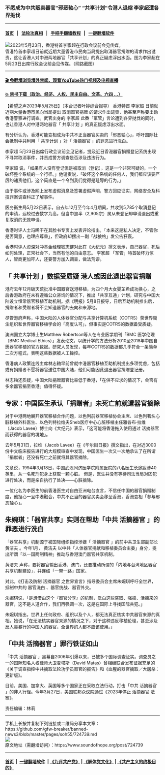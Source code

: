 ### 不愿成为中共贩卖器官“邪恶轴心” “共享计划”令港人退缩 李家超遭各界挞伐
------------------------

#### [首页](https://github.com/gfw-breaker/banned-news3/blob/master/README.md) &nbsp;&nbsp;|&nbsp;&nbsp; [法轮功真相](https://github.com/begood0513/basic/blob/master/README.md)  &nbsp;&nbsp;|&nbsp;&nbsp; [手把手翻墙教程](https://github.com/gfw-breaker/guides/wiki)  &nbsp;&nbsp;|&nbsp;&nbsp; [一键翻墙软件](https://github.com/gfw-breaker/nogfw/blob/master/README.md)  



<div><img alt="2023年5月23日，香港特首李家超在行政会议前会见传媒。" src="https://img.soundofhope.org/2023-05/1685016865580.jpeg"/>
<br/><figcaption class="caption">
 香港特首李家超日前就近期大量香港市民向当局提出取消器官捐赠的请求作出谴责，这让香港人对中港两地器官「共享计划」的真正疑虑浮出水面。图为李家超在5月23日出席行政会议前会见传媒。（网路截图）
</figcaption></div><hr/>

#### [ 🎬  免翻墙浏览墙外禁闻、观看YouTube热门视频及电视直播](https://github.com/gfw-breaker/HelloWorld)

#### [ 💥  禁书下载（政治、经济、人权、民主自由、文革、六四 ...）](https://github.com/gfw-breaker/books/blob/master/README.md)

<div><div class="Content__Wrapper sc-1bvya0-0 elmmKw article_body" data-checkusr="" itemprop="articleBody">
 <div id="post_place_1">
 </div>
 <p class="meta-top">
  <span class="meta">
   【希望之声2023年5月25日】（本台记者叶婷综合报导）
  </span>
  香港特首
  <ok href="/term/100347">
   李家超
  </ok>
  日前就近期大量香港市民向当局提出
  <ok href="/term/874118">
   取消器官捐赠
  </ok>
  的请求作出谴责，他甚至声称要出动香港警察进行调查。武官出身的
  <ok href="/term/100347">
   李家超
  </ok>
  此番「军管」言论遭到各界挞伐的同时，也让香港人对中港两地器官「
  <ok href="/term/874121">
   共享计划
  </ok>
  」的真正疑虑浮出水面。
 </p>
 <p>
  有分析认为，香港可能变相成为中共不正当器官买卖的「邪恶轴心」，呼吁国际社会抵制中共利用「
  <ok href="/term/874121">
   共享计划
  </ok>
  」对「
  <ok href="/term/2188">
   活摘器官
  </ok>
  」的罪恶进行洗白。
 </p>
 <p>
  <ok href="/term/100347">
   李家超
  </ok>
  5月23日出席行政会议前会见记者，提及近日香港器官捐赠登记系统出现不寻常取消事件，并责成警方调查是否涉及违法行为。
 </p>
 <p>
  <ok href="/term/100347">
   李家超
  </ok>
  说，「如果有人没有登记但是被取消（登记），这是一个非常可疑的，一个破坏整个系统的一个行径。」他谴责说，「破坏这个系统的任何人，我们都应该要严厉的谴责他们，这个简直是一个令到我们觉得是耻辱的行为。」
 </p>
 <p>
  由于事件或涉及网上发布虚假消息及签署虚假声明，警方回应证实，网络安全及科技罪案调查科正了解事件。
 </p>
 <p>
  医务衞生局5月22日表示，自去年12月至今年4月期间，共收到5,785个取消登记的申请，远较过去数字为高，但当中逾半（2,905宗）属从未登记却申请退出或重复取消的无效申请。
 </p>
 <p>
  香港时评人士冯晞干在其脸书专页上发表评论指出，「本来这是私人决定，不管你是否同意，也理应尊重」，但政府却摆出一副「战狼格」发公告狂轰。
 </p>
 <p>
  香港时评人资深对冲基金经理钱志健对此在《大纪元》撰文表示，自己器官，死后如何处理，正常社会下，当然有他的自由意志。
  <ok href="/term/100347">
   李家超
  </ok>
  「军管」特首破坏力惊人，智商更加吓人，还要警方加入调查，做法荒谬。
 </p>
 <h2>
  <strong>
   「
   <ok href="/term/874121">
    共享计划
   </ok>
   」数据受质疑 港人或因此退出器官捐赠
  </strong>
 </h2>
 <p>
  港府去年12月破天荒批准中国器官送港移植，为四个月大女婴芷希成功换心，之后香港政府在未有遵循公众咨询的情况下，推出「共享互通」计划，研究与中国大陆设立恒常器官移植互助机制。据《明报》5月8日报导，日后互助机制推出后，捐赠者和受赠者将不会知道器官的去向和来源地。
 </p>
 <p>
  尽管港府声称，中国大陆的人体器官分配与共享计算机系统（COTRS）获世界衞生组织和世界器官移植学会的「高度认可」，但事实是COTRS的数据备受质疑。
 </p>
 <p>
  澳洲国立大学博士生Matthew Robertson等人在专业医学期刊「BMC 医学伦理（BMC Medical Ethics）」发表论文，以统计学的方法分析2010至2018年中国自愿器官移植的官方数据。研究人员发现，每年COTRS的数据都几乎符合一条简单二次方程式，表明这些数据被人工操控。
 </p>
 <p>
  香港病人政策连线主席林志釉早前曾就中港器官移植互助机制提出多项忧虑，包括或有捐赠者不愿将器官送往中国大陆，他们可能因此退出器官捐赠登记册。
 </p>
 <p>
  林志釉还质疑，中国大陆捐赠器官比率低于香港，「在供不应求的情况下，会否有多余器官捐至香港」值得怀疑。
 </p>
 <h2>
  <strong>
   专家：中国医生承认「捐赠者」未死亡前就遭器官摘除
  </strong>
 </h2>
 <p>
  对于中港两地展开器官移植合作问题，以色列前器官移植协会主席、以色列著名心脏移植外科医生、以色列特拉维夫Sheb医疗中心心脏移植主任雅各布·拉维（Jacob Lavee）博士向《大纪元》表示，「这可能将香港拖入使用通过
  <ok href="/term/2188">
   活摘器官
  </ok>
  而获得的器官的境地」。
 </p>
 <p>
  去年5月31日，拉维（Jacob Lavee）在《华尔街日报》撰文指出，在对近3000份中文临床报告进行的大规模审查中发现，中国医生一次又一次地承认了在所谓「捐献者」还没有死亡之前就将其器官摘除。
 </p>
 <p>
  文章说，1994年3月18日，中国武汉同济医学院附属医院的八名医生长途跋涉40英里，从一名死刑犯身上获取一颗心脏。 但是，医生并没有等待司法当局对囚犯进行处决，而是亲自执行了处决——心脏摘除。
 </p>
 <p>
  一位化名为李医生的前香港医生对自由亚洲电台直言，不信任中国的器官捐赠制度，他担心一旦中港融合，中共不正当的器官买卖会移至香港，香港变相「参与邪恶轴心」。
 </p>
 <h2>
  <strong>
   朱婉琪：「器官共享」实则在帮助「中共
   <ok href="/term/2188">
    活摘器官
   </ok>
   」的罪恶进行洗白
  </strong>
 </h2>
 <p>
  「器官共享」机制源于被国际组织指控涉嫌「
  <ok href="/term/2188">
   活摘器官
  </ok>
  」的前中共卫生部副部长
  <ok href="/term/9836">
   黄洁夫
  </ok>
  。今年1月，
  <ok href="/term/9836">
   黄洁夫
  </ok>
  以中共「人体器官捐献和移植委员会主委」身分，提出所谓「以一国两制精神」推动与香港澳门器官共享机制。
 </p>
 <p>
  <ok href="/term/9836">
   黄洁夫
  </ok>
  声称，要将器官输出香港、澳门，还要推动所谓的「内地与台湾地区器官共享机制建设」，并连结「一带一路」国家。
 </p>
 <p>
  对此，《打击及防制
  <ok href="/term/2188">
   活摘器官
  </ok>
  之世界宣言》指导委员会主席朱婉琪呼吁全世界，抵制中共的
  <ok href="/term/874124">
   器官洗白
  </ok>
  、器官统战、器官外交。
 </p>
 <p>
  朱婉琪说，「是想借由这个『器官分享』的机制，洗白这些盗取、强摘、活摘来的器官，这不是人道合作，我们再强调一次，这是在国际上寻找国际共犯。」
 </p>
 <p>
  朱婉琪指出，世界上任何政府、组织以及个人，都无法真正核实中共器官来源的真相。她说，「在无法核实器官来源的情况之下，对于这种违反移植伦理，甚至涉及反人类暴行的中国人的器官，全世界的人都不应该使用。」
 </p>
 <h2>
  <strong>
   「中共
   <ok href="/term/2188">
    活摘器官
   </ok>
   」罪行铁证如山
  </strong>
 </h2>
 <p>
  「中共
  <ok href="/term/2188">
   活摘器官
  </ok>
  」黑幕自2006年引爆以来，已被多个国际调查证实。调查员之一的国际知名人权律师大卫麦塔斯（David Matas）曾相继联合发布证据充足的《关于调查指控中共摘取法轮功学员器官的报告》和《血腥的器官摘取／大屠杀：更新版》。
 </p>
 <p>
  目前，美国、加拿大、英国等多个国家正在采取立法行动，打击「中共
  <ok href="/term/2188">
   活摘器官
  </ok>
  」的非人行径。今年3月27日，美国联邦众议院通过《2023年停止
  <ok href="/term/2188">
   活摘器官
  </ok>
  法案》。
 </p>
 <p class="meta-btm">
  责任编辑：林莉
 </p>
</div>
</div>
<hr/>
手机上长按并复制下列链接或二维码分享本文章：<br/>
https://github.com/gfw-breaker/banned-news3/blob/master/pages/soh55/724739.md <br/>
<a href='https://github.com/gfw-breaker/banned-news3/blob/master/pages/soh55/724739.md'><img src='https://github.com/gfw-breaker/banned-news3/blob/master/pages/soh55/724739.md.png'/></a> <br/>
原文地址（需翻墙访问）：https://www.soundofhope.org/post/724739


------------------------
#### [首页](https://github.com/gfw-breaker/banned-news3/blob/master/README.md) &nbsp;|&nbsp; [一键翻墙软件](https://github.com/gfw-breaker/nogfw/blob/master/README.md) &nbsp;| [《九评共产党》](https://github.com/gfw-breaker/9ping.md/blob/master/README.md#九评之一评共产党是什么) | [《解体党文化》](https://github.com/gfw-breaker/jtdwh.md/blob/master/README.md) | [《共产主义的终极目的》](https://github.com/gfw-breaker/gczydzjmd.md/blob/master/README.md)


<img src='http://gfw-breaker.win/banned-news3/pages/soh55/724739.md' width='0px' height='0px'/>